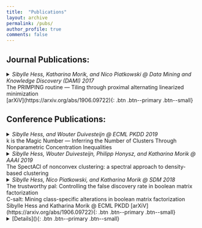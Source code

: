 ```yaml
---
title:  "Publications"
layout: archive
permalink: /pubs/
author_profile: true
comments: false
---
```


## Journal Publications:
<details>
  <summary>
    <i>Sibylle Hess, Katharina Morik, and Nico Piatkowski @ Data Mining and Knowledge Discovery (DAMI) 2017</i><br>
    The PRIMPING routine — Tiling through proximal alternating linearized minimization
  </summary>
  The Primping Routine introduces a novel optimization procedure for the combinatorial problem of Boolean Matrix Factorization (BMF), based on recent advances in nonconvex optimization. The proposed procedure has been the first to enable the highly parallel implementation of a BMF algorithm on Graphics Processing Units (GPUs), replacing the so far used heuristic procedures. Furthermore, a minimum description length based criterion is introduced which enables an accurate automatic determination of the number of clusters. The introduced proximal operator for binary optimization has been extended for integer optimization in the scope of estimating exponential families [![(Piatkowski, 2018)]](https://eldorado.tu-dortmund.de/bitstream/2003/36877/1/Dissertation_Piatkowski.pdf).
</details>
[arXiV](https://arxiv.org/abs/1906.09722){: .btn .btn--primary .btn--small}

## Conference Publications:

<details>
  <summary><i>Sibylle Hess, and Wouter Duivesteijn @ ECML PKDD 2019</i> <br>
   k is the Magic Number — Inferring the Number of Clusters Through Nonparametric Concentration Inequalities 
  </summary>
  This paper extends the idea of \emph{the trustworthy pal} to select clusters based on the probability that a cluster is generated by noise effects to clusters in the real-valued vector space computed by $k$-means. Here, me and my co-author have proposed a bound on the question whether a cluster is likely to be part of another, overarching cluster. For real-valued clustering, comparable probability bounds exist, but only for specific (e.g., Gaussian) distributions of points within one cluster. Our novel bound does not require assumptions of specific probability distribution and relies only on easily computed parameters of the data, such as the mean and variance of points within each cluster. This makes our novel approach suitable for the application of clustering methods which work on a transformation of the input data such as \textsc{SpectACl}.
</details>
<details>
  <summary><i> Sibylle Hess, Wouter Duivesteijn, Philipp Honysz, and Katharina Morik @ AAAI 2019</i> <br> 
    The SpectACl of nonconvex clustering: a spectral approach to density-based clustering
  </summary> 
  This paper fills a long standing theoretical gap, showing why the application of $k$-means in Spectral Clustering is not only practically but also theoretically justified. This insight led to the proposal of a novel robust and feasible algorithm \textsc{SpectACl}. \textsc{SpectACl} is able to outperform more advanced and theoretically more expressive approaches which learn the similarity matrix simultaneously with the clustering.
</details>
<details>
  <summary><i> Sibylle Hess, Nico Piatkowski, and Katharina Morik @ SDM 2018 </i> <br>
    The trustworthy pal: Controlling the false discovery rate in boolean matrix factorization 
  </summary>
  In this paper, we provide the first criterion to determine the number of clusters in BMF based on probability theory. Me and my co-authors have   provided a probabilistic bound on the question "Given my data has $p\%$ noise, how likely is this cluster (returned by my method of choice) mainly composed of noise?". This approach certifies the returned clustering in the sense that any of the clusters is only with a small (user-defined) probability an artifact of noise.
</details>
C-salt: Mining class-specific alterations in boolean matrix factorization
Sibylle Hess and Katharina Morik @ ECML PKDD
[arXiV](https://arxiv.org/abs/1906.09722){: .btn .btn--primary .btn--small}
<details>
  <summary>[Details](){: .btn .btn--primary .btn--small}</summary>
  Some details
</details>
